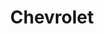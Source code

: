 ---
title: "Chevrolet"
url: /ciudad-autonoma-de-buenos-aires/chevrolet-avenida-independencia/
shop: coche
---